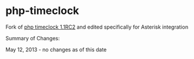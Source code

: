 php-timeclock
=============

Fork of [php timeclock 1.1RC2](http://en.sourceforge.jp/projects/sfnet_phptimeclock/releases/) and edited specifically for Asterisk integration


Summary of Changes:

May 12, 2013 - no changes as of this date